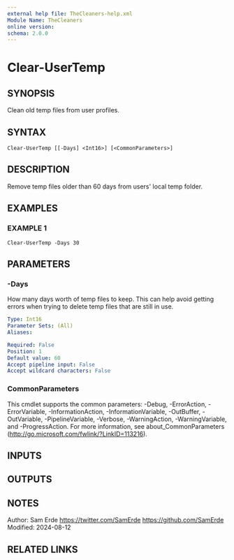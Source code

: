 ```yaml
---
external help file: TheCleaners-help.xml
Module Name: TheCleaners
online version:
schema: 2.0.0
---
```


# Clear-UserTemp

## SYNOPSIS
Clean old temp files from user profiles.

## SYNTAX

```
Clear-UserTemp [[-Days] <Int16>] [<CommonParameters>]
```

## DESCRIPTION
Remove temp files older than 60 days from users' local temp folder.

## EXAMPLES

### EXAMPLE 1
```
Clear-UserTemp -Days 30
```

## PARAMETERS

### -Days
How many days worth of temp files to keep.
This can help avoid getting errors when trying to delete temp files that are still in use.

```yaml
Type: Int16
Parameter Sets: (All)
Aliases:

Required: False
Position: 1
Default value: 60
Accept pipeline input: False
Accept wildcard characters: False
```

### CommonParameters
This cmdlet supports the common parameters: -Debug, -ErrorAction, -ErrorVariable, -InformationAction, -InformationVariable, -OutBuffer, -OutVariable, -PipelineVariable, -Verbose, -WarningAction, -WarningVariable, and -ProgressAction. 
For more information, see about_CommonParameters (http://go.microsoft.com/fwlink/?LinkID=113216).

## INPUTS

## OUTPUTS

## NOTES
Author:     Sam Erde
https://twitter.com/SamErde
https://github.com/SamErde
Modified:   2024-08-12

## RELATED LINKS
